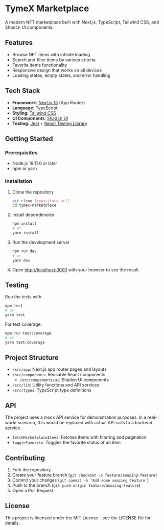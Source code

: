 # TymeX Marketplace

A modern NFT marketplace built with Next.js, TypeScript, Tailwind CSS, and Shadcn UI components.

## Features

- Browse NFT items with infinite loading
- Search and filter items by various criteria
- Favorite items functionality
- Responsive design that works on all devices
- Loading states, empty states, and error handling

## Tech Stack

- **Framework**: [Next.js 15](https://nextjs.org/) (App Router)
- **Language**: [TypeScript](https://www.typescriptlang.org/)
- **Styling**: [Tailwind CSS](https://tailwindcss.com/)
- **UI Components**: [Shadcn UI](https://ui.shadcn.com/)
- **Testing**: [Jest](https://jestjs.io/) + [React Testing Library](https://testing-library.com/docs/react-testing-library/intro/)

## Getting Started

### Prerequisites

- Node.js 18.17.0 or later
- npm or yarn

### Installation

1. Clone the repository

   ```bash
   git clone [repository-url]
   cd tymex-marketplace
   ```

2. Install dependencies

   ```bash
   npm install
   # or
   yarn install
   ```

3. Run the development server

   ```bash
   npm run dev
   # or
   yarn dev
   ```

4. Open [http://localhost:3000](http://localhost:3000) with your browser to see the result.

## Testing

Run the tests with:

```bash
npm test
# or
yarn test
```

For test coverage:

```bash
npm run test:coverage
# or
yarn test:coverage
```

## Project Structure

- `/src/app`: Next.js app router pages and layouts
- `/src/components`: Reusable React components
  - `/src/components/ui`: Shadcn UI components
- `/src/lib`: Utility functions and API services
- `/src/types`: TypeScript type definitions

## API

The project uses a mock API service for demonstration purposes. In a real-world scenario, this would be replaced with actual API calls to a backend service.

- `fetchMarketplaceItems`: Fetches items with filtering and pagination
- `toggleFavorite`: Toggles the favorite status of an item

## Contributing

1. Fork the repository
2. Create your feature branch (`git checkout -b feature/amazing-feature`)
3. Commit your changes (`git commit -m 'Add some amazing feature'`)
4. Push to the branch (`git push origin feature/amazing-feature`)
5. Open a Pull Request

## License

This project is licensed under the MIT License - see the LICENSE file for details.
